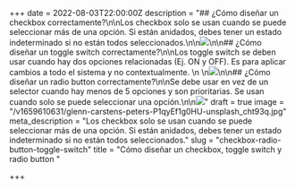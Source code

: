 +++
date = 2022-08-03T22:00:00Z
description = "## ¿Cómo diseñar un checkbox correctamente?\n\nLos checkbox solo se usan cuando se puede seleccionar más de una opción. Si están anidados, debes tener un estado indeterminado si no están todos seleccionados.\n\n![](https://res.cloudinary.com/ddtcgm4kc/image/upload/v1659616915/Kaliriu/UI-Guide/Checkbox_xchahq.png)\n\n## ¿Cómo diseñar un toggle switch correctamente?\n\nLos toggle switch se deben usar cuando hay dos opciones relacionadas (Ej. ON y OFF). Es para aplicar cambios a todo el sistema y no contextualmente.  \n  \n![](https://res.cloudinary.com/ddtcgm4kc/image/upload/v1659616915/Kaliriu/UI-Guide/Toggle_m13mvo.png)\n\n## ¿Cómo diseñar un radio button correctamente?\n\nSe debe usar en vez de un selector cuando hay menos de 5 opciones y son prioritarias. Se usan cuando solo se puede seleccionar una opción.\n\n![](https://res.cloudinary.com/ddtcgm4kc/image/upload/v1659616915/Kaliriu/UI-Guide/Radiobutton_npgt9y.png)"
draft = true
image = "/v1659610631/glenn-carstens-peters-P1qyEf1g0HU-unsplash_cht93q.jpg"
meta_description = "Los checkbox solo se usan cuando se puede seleccionar más de una opción. Si están anidados, debes tener un estado indeterminado si no están todos seleccionados."
slug = "checkbox-radio-button-toggle-switch"
title = "Cómo diseñar un checkbox, toggle switch y radio button "

+++
